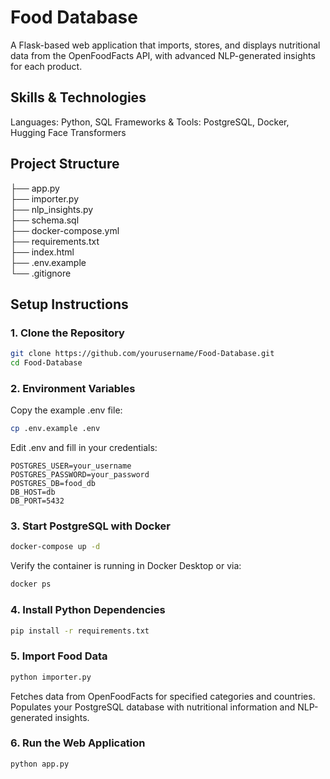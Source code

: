 # Food Database
A Flask-based web application that imports, stores, and displays nutritional data from the OpenFoodFacts API, with advanced NLP-generated insights for each product.

## Skills & Technologies
Languages: Python, SQL
Frameworks & Tools: PostgreSQL, Docker, Hugging Face Transformers

## Project Structure
├── app.py                     
├── importer.py                
├── nlp_insights.py   
├── schema.sql                 
├── docker-compose.yml         
├── requirements.txt           
├── index.html  
├── .env.example              
└── .gitignore               

## Setup Instructions
### 1. Clone the Repository
```bash
git clone https://github.com/yourusername/Food-Database.git
cd Food-Database
```

### 2. Environment Variables
Copy the example .env file:
```bash
cp .env.example .env
```
Edit .env and fill in your credentials:
```env
POSTGRES_USER=your_username
POSTGRES_PASSWORD=your_password
POSTGRES_DB=food_db
DB_HOST=db
DB_PORT=5432
```

### 3. Start PostgreSQL with Docker
```bash
docker-compose up -d
```
Verify the container is running in Docker Desktop or via:
```bash
docker ps
```

### 4. Install Python Dependencies
```bash
pip install -r requirements.txt
```

### 5. Import Food Data
```bash
python importer.py
```
Fetches data from OpenFoodFacts for specified categories and countries.
Populates your PostgreSQL database with nutritional information and NLP-generated insights.

### 6. Run the Web Application
```bash
python app.py
```

